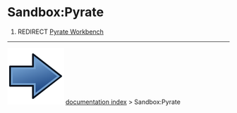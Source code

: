 # Sandbox:Pyrate
1.  REDIRECT [Pyrate Workbench](Pyrate_Workbench.md)



---
![](images/Button_right.svg) [documentation index](../README.md) > Sandbox:Pyrate
